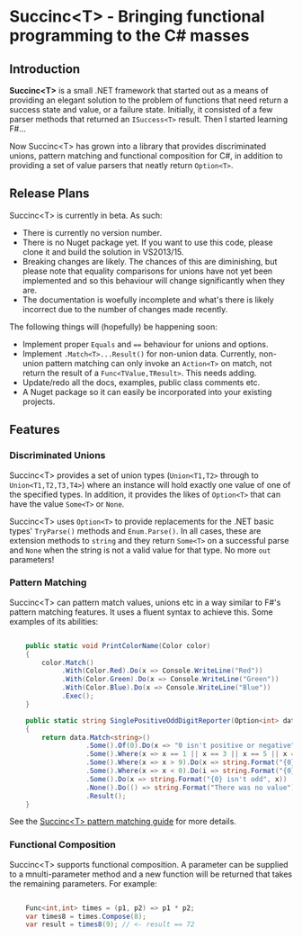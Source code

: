 # Succinc\<T\> - Bringing functional programming to the C# masses #

## Introduction ##
**Succinc\<T\>** is a small .NET framework that started out as a means of providing an elegant solution to the problem of functions that need return a success state and value, or a failure state. Initially, it consisted of a few parser methods that returned an `ISuccess<T>` result. Then I started learning F#...

Now Succinc\<T\> has grown into a library that provides discriminated unions, pattern matching and functional composition for C#, in addition to providing a set of value parsers that neatly return `Option<T>`.

## Release Plans ##
Succinc\<T\> is currently in beta. As such:

- There is currently no version number.
- There is no Nuget package yet. If you want to use this code, please clone it and build the solution in VS2013/15.
- Breaking changes are likely. The chances of this are diminishing, but please note that equality comparisons for unions have not yet been implemented and so this behaviour will change significantly when they are.
- The documentation is woefully incomplete and what's there is likely incorrect due to the number of changes made recently.

The following things will (hopefully) be happening soon:

- Implement proper `Equals` and `==` behaviour for unions and options.
- Implement `.Match<T>...Result()` for non-union data. Currently, non-union pattern matching can only invoke an `Action<T>` on match, not return the result of a `Func<TValue,TResult>`. This needs adding.
- Update/redo all the docs, examples, public class comments etc.
- A Nuget package so it can easily be incorporated into your existing projects.

## Features ##
### Discriminated Unions ###
Succinc\<T\> provides a set of union types (`Union<T1,T2>` through to `Union<T1,T2,T3,T4>`) where an instance will hold exactly one value of one of the specified types. In addition, it provides the likes of `Option<T>` that can have the value `Some<T>` or `None`.

Succinc\<T\> uses `Option<T>` to provide replacements for the .NET basic types' `TryParse()` methods and `Enum.Parse()`. In all cases, these are extension methods to `string` and they return `Some<T>` on a successful parse and `None` when the string is not a valid value for that type. No more `out` parameters!

### Pattern Matching ###
Succinc\<T\> can pattern match values, unions etc in a way similar to F#'s pattern matching features. It uses a fluent syntax to achieve this. Some examples of its abilities:

```csharp

    public static void PrintColorName(Color color)
    {
        color.Match()
             .With(Color.Red).Do(x => Console.WriteLine("Red"))
             .With(Color.Green).Do(x => Console.WriteLine("Green"))
             .With(Color.Blue).Do(x => Console.WriteLine("Blue"))
             .Exec();
    }

    public static string SinglePositiveOddDigitReporter(Option<int> data)
    {
        return data.Match<string>()
                   .Some().Of(0).Do(x => "0 isn't positive or negative")
                   .Some().Where(x => x == 1 || x == 3 || x == 5 || x == 7 || x == 9).Do(x => x.ToString())
                   .Some().Where(x => x > 9).Do(x => string.Format("{0} isn't 1 digit", x))
                   .Some().Where(x => x < 0).Do(i => string.Format("{0} isn't positive", i))
                   .Some().Do(x => string.Format("{0} isn't odd", x))
                   .None().Do(() => string.Format("There was no value"))
                   .Result();
    }
```

See the [Succinc\<T\> pattern matching guide](https://github.com/DavidArno/SuccincT/wiki/PatternMatching) for more details.

### Functional Composition ###
Succinc\<T\> supports functional composition. A parameter can be supplied to a mnulti-parameter method and a new function will be returned that takes the remaining parameters. For example:

```csharp

    Func<int,int> times = (p1, p2) => p1 * p2;
    var times8 = times.Compose(8);
    var result = times8(9); // <- result == 72
```
